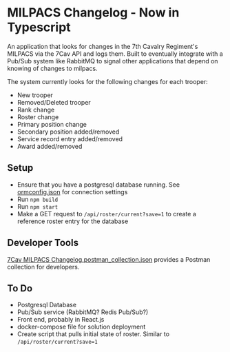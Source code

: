 # MILPACS Changelog - Now in Typescript

An application that looks for changes in the 7th Cavalry Regiment's MILPACS via the 7Cav API and logs them. Built to eventually integrate with a Pub/Sub system like RabbitMQ to signal other applications that depend on knowing of changes to milpacs.

The system currently looks for the following changes for each trooper:

* New trooper
* Removed/Deleted trooper
* Rank change
* Roster change
* Primary position change
* Secondary position added/removed
* Service record entry added/removed
* Award added/removed

## Setup

* Ensure that you have a postgresql database running. See [ormconfig.json](ormconfig.json) for connection settings
* Run `npm build`
* Run `npm start`
* Make a GET request to `/api/roster/current?save=1` to create a reference roster entry for the database

## Developer Tools

[7Cav MILPACS Changelog.postman_collection.json](7Cav%20MILPACS%20Changelog.postman_collection.json) provides a Postman collection for developers.

## To Do

* Postgresql Database
* Pub/Sub service (RabbitMQ? Redis Pub/Sub?)
* Front end, probably in React.js
* docker-compose file for solution deployment
* Create script that pulls initial state of roster. Similar to `/api/roster/current?save=1`
